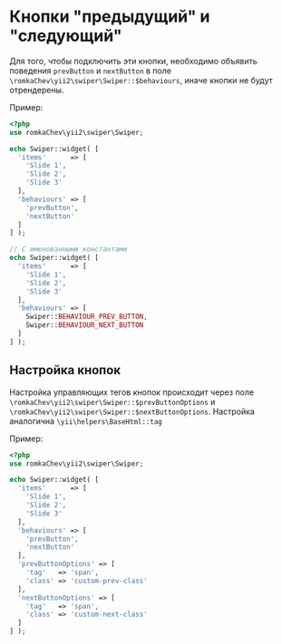 # Кнопки "предыдущий" и "следующий"

Для того, чтобы подключить эти кнопки, необходимо объявить поведения `prevButton` и `nextButton` в поле `\romkaChev\yii2\swiper\Swiper::$behaviours`, 
иначе кнопки не будут отрендерены.

Пример:

```PHP
<?php
use romkaChev\yii2\swiper\Swiper;

echo Swiper::widget( [
  'items'      => [
    'Slide 1',
    'Slide 2',
    'Slide 3'
  ],
  'behaviours' => [
    'prevButton',
    'nextButton'
  ]
] );

// С именованными константами
echo Swiper::widget( [
  'items'      => [
    'Slide 1',
    'Slide 2',
    'Slide 3'
  ],
  'behaviours' => [
    Swiper::BEHAVIOUR_PREV_BUTTON,
    Swiper::BEHAVIOUR_NEXT_BUTTON
  ]
] );
```

## Настройка кнопок

Настройка управляющих тегов кнопок происходит через поле `\romkaChev\yii2\swiper\Swiper::$prevButtonOptions` и `\romkaChev\yii2\swiper\Swiper::$nextButtonOptions`. 
Настройка аналогична `\yii\helpers\BaseHtml::tag`

Пример:

```PHP
<?php
use romkaChev\yii2\swiper\Swiper;

echo Swiper::widget( [
  'items'      => [
    'Slide 1',
    'Slide 2',
    'Slide 3'
  ],
  'behaviours' => [
    'prevButton',
    'nextButton'
  ],
  'prevButtonOptions' => [
    'tag'   => 'span',
    'class' => 'custom-prev-class'
  ],
  'nextButtonOptions' => [
    'tag'   => 'span',
    'class' => 'custom-next-class'
  ]
] );
```

